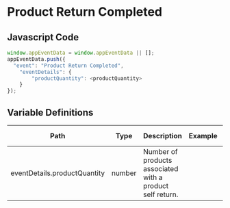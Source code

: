# Product Return Completed

### 

## Javascript Code
```js
window.appEventData = window.appEventData || [];
appEventData.push({
  "event": "Product Return Completed",
    "eventDetails": {
        "productQuantity": <productQuantity>
    }
});
```

## Variable Definitions

|Path|Type|Description|Example|Pattern|Min Length|Max Length|Minimum|Maximum|Multiple Of|
| --- | --- | --- | --- | --- | --- | --- | --- | --- | --- |
|eventDetails.productQuantity|number|Number of products associated with a product self return.||||||||




